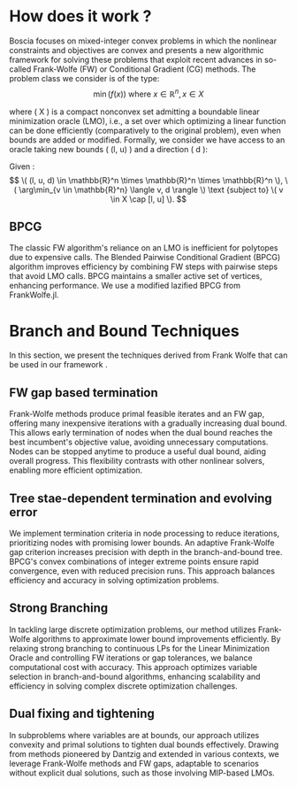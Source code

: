 # How does it work  ?

Boscia focuses on mixed-integer convex problems in which the nonlinear constraints and objectives are convex and presents a new algorithmic framework for solving these problems that exploit recent advances in so-called Frank-Wolfe (FW) or Conditional Gradient (CG) methods. The problem class we consider is of the type: 
$$
\min ( f(x) ) \text{ where } x \in \mathbb{R}^n, \, x \in X
$$

where \( X \) is a compact nonconvex set admitting a boundable linear minimization oracle (LMO), i.e., a set over which optimizing a linear function can be done efficiently (comparatively to the original problem), even when bounds are added or modified. Formally, we consider we have access to an oracle taking new bounds \( (l, u) \) and a direction \( d \):

Given : 
$$
\( (l, u, d) \in \mathbb{R}^n \times \mathbb{R}^n \times \mathbb{R}^n \),  \( \arg\min_{v \in \mathbb{R}^n} \langle v, d \rangle \) 
 \text {subject to}    \( v \in X \cap [l, u] \).
$$


## BPCG 


The classic FW algorithm's reliance on an LMO is inefficient for polytopes due to expensive calls. The Blended Pairwise Conditional Gradient (BPCG) algorithm improves efficiency by combining FW steps with pairwise steps that avoid LMO calls. BPCG maintains a smaller active set of vertices, enhancing performance. We use a modified lazified BPCG from FrankWolfe.jl.

# Branch and Bound Techniques 

In this section, we present the techniques derived from Frank Wolfe that can be used in our
framework .

## FW gap based termination 

Frank-Wolfe methods produce primal feasible iterates and an FW gap, offering many inexpensive iterations with a gradually increasing dual bound. This allows early termination of nodes when the dual bound reaches the best incumbent's objective value, avoiding unnecessary computations. Nodes can be stopped anytime to produce a useful dual bound, aiding overall progress. This flexibility contrasts with other nonlinear solvers, enabling more efficient optimization.

## Tree stae-dependent termination and evolving error 

We implement termination criteria in node processing to reduce iterations, prioritizing nodes with promising lower bounds. An adaptive Frank-Wolfe gap criterion increases precision with depth in the branch-and-bound tree. BPCG's convex combinations of integer extreme points ensure rapid convergence, even with reduced precision runs. This approach balances efficiency and accuracy in solving optimization problems.

## Strong Branching 

In tackling large discrete optimization problems, our method utilizes Frank-Wolfe algorithms to approximate lower bound improvements efficiently. By relaxing strong branching to continuous LPs for the Linear Minimization Oracle and controlling FW iterations or gap tolerances, we balance computational cost with accuracy. This approach optimizes variable selection in branch-and-bound algorithms, enhancing scalability and efficiency in solving complex discrete optimization challenges.

## Dual fixing and tightening 

In subproblems where variables are at bounds, our approach utilizes convexity and primal solutions to tighten dual bounds effectively. Drawing from methods pioneered by Dantzig and extended in various contexts, we leverage Frank-Wolfe methods and FW gaps, adaptable to scenarios without explicit dual solutions, such as those involving MIP-based LMOs.







